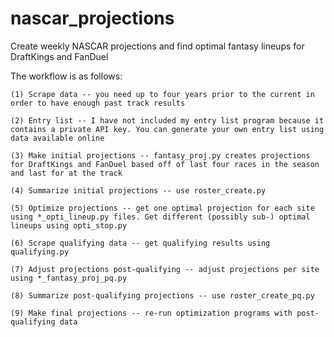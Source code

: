 # nascar_projections
Create weekly NASCAR projections and find optimal fantasy lineups for DraftKings and FanDuel

The workflow is as follows:

	(1) Scrape data -- you need up to four years prior to the current in order to have enough past track results

	(2) Entry list -- I have not included my entry list program because it contains a private API key. You can generate your own entry list using data available online

	(3) Make initial projections -- fantasy_proj.py creates projections for DraftKings and FanDuel based off of last four races in the season and last for at the track

	(4) Summarize initial projections -- use roster_create.py

	(5) Optimize projections -- get one optimal projection for each site using *_opti_lineup.py files. Get different (possibly sub-) optimal lineups using opti_stop.py

	(6) Scrape qualifying data -- get qualifying results using qualifying.py

	(7) Adjust projections post-qualifying -- adjust projections per site using *_fantasy_proj_pq.py

	(8) Summarize post-qualifying projections -- use roster_create_pq.py

	(9) Make final projections -- re-run optimization programs with post-qualifying data
